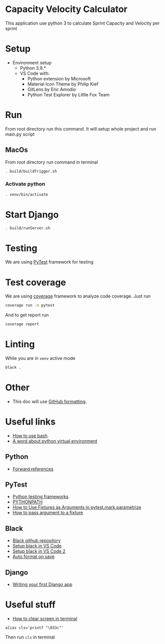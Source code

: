 # Capacity Velocity Calculator
This application use python 3 to calculate Sprint Capacity and Velocity per sprint

# Setup
* Environment setup
    - Python 3.9.*
    - VS Code with:
        - Python extension by Microsoft
        - Material Icon Theme by Philip Kief
        - GitLens by Eric Amodio
        - Python Test Explorer by Little Fox Team


# Run
From root directory run this command. It will setup whole project and run main.py script
## MacOs
From root directory run command in terminal
```bash
. build/buildTrigger.sh
```

### Activate python
```bash
. venv/bin/activate
```

# Start Django
```bash
. build/runServer.sh
```

# Testing
We are using [PyTest](https://docs.pytest.org/) framework for testing

# Test coverage
We are using [coverage](https://coverage.readthedocs.io/en/coverage-5.5/install.html) framework to analyze code coverage.
Just run
```bash
coverage run -m pytest
```
And to get report run
```bash
coverage report
```

# Linting
While you are in `venv` active mode
```bash
black .
```

# Other
* This doc will use [GitHub formatting](https://docs.github.com/en/github/writing-on-github/getting-started-with-writing-and-formatting-on-github/basic-writing-and-formatting-syntax).

# Useful links
* [How to use bash](https://linuxhint.com/30_bash_script_examples/#t1).
* [A word about python virtual environment](https://www.recurse.com/blog/14-there-is-no-magic-virtualenv-edition)
## Python
* [Forward references](https://www.python.org/dev/peps/pep-0484/#forward-references)
## PyTest
* [Python testing frameworks](https://www.softwaretestinghelp.com/python-testing-frameworks/)
* [PYTHONPATH](https://docs.python.org/3/using/cmdline.html#envvar-PYTHONPATH)
* [How to Use Fixtures as Arguments in pytest.mark.parametrize](https://miguendes.me/how-to-use-fixtures-as-arguments-in-pytestmarkparametrize)
* [How to pass argument to a fixture](https://stackoverflow.com/a/44701916)

## Black
* [Black github repository](https://github.com/psf/black)
* [Setup black in VS Code](https://marcobelo.medium.com/setting-up-python-black-on-visual-studio-code-5318eba4cd00)
* [Setup black in VS Code 2](https://py-vscode.readthedocs.io/en/latest/files/linting.html)
* [Auto format on save](https://stackoverflow.com/questions/50606758/vscode-how-do-you-autoformat-on-save)

## Django
* [Writing your first Django app](https://docs.djangoproject.com/en/3.2/intro/tutorial01/)

# Useful stuff
* [How to clear screen in terminal](https://stackoverflow.com/a/5367075)
```
alias cls='printf "\033c"'
```
Then run `cls` in terminal